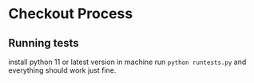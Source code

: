 # Checkout Process
## Running tests
install python 11 or latest version in machine
run `python runtests.py` and everything should work just fine.
